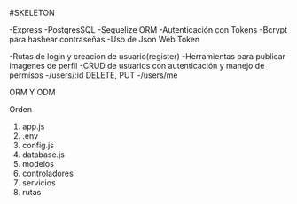#SKELETON


-Express
-PostgresSQL
-Sequelize ORM
-Autenticación con Tokens
-Bcrypt para hashear contraseñas
-Uso de Json Web Token


-Rutas de login y creacion de usuario(register)
-Herramientas para publicar imagenes de perfil
-CRUD de usuarios con autenticación y manejo de permisos
-/users/:id DELETE, PUT
-/users/me

ORM Y ODM 


Orden
1. app.js
2. .env
3. config.js
4. database.js
5. modelos
6. controladores
7. servicios
8. rutas
